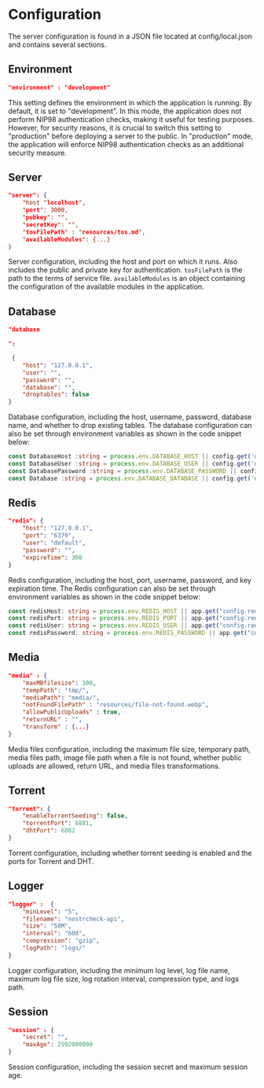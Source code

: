 # Configuration

The server configuration is found in a JSON file located at config/local.json and contains several sections.

## Environment

```json
"environment" : "development"
```

This setting defines the environment in which the application is running. By default, it is set to "development". In this mode, the application does not perform NIP98 authentication checks, making it useful for testing purposes. However, for security reasons, it is crucial to switch this setting to "production" before deploying a server to the public. In "production" mode, the application will enforce NIP98 authentication checks as an additional security measure.


## Server

```json
"server": {
	"host "localhost",
	"port": 3000,
	"pubkey": "",
	"secretKey": "",
	"tosFilePath" : "resources/tos.md",
	"availableModules": {...}
}
```

Server configuration, including the host and port on which it runs. Also includes the public and private key for authentication. `tosFilePath` is the path to the terms of service file. `availableModules` is an object containing the configuration of the available modules in the application.

## Database

```json
"database

":

 {
	"host": "127.0.0.1",
	"user": "",
	"password": "",
	"database": "",
	"droptables": false
}
```

Database configuration, including the host, username, password, database name, and whether to drop existing tables. The database configuration can also be set through environment variables as shown in the code snippet below:

```typescript
const DatabaseHost :string = process.env.DATABASE_HOST || config.get('database.host');
const DatabaseUser :string = process.env.DATABASE_USER || config.get('database.user');
const DatabasePassword :string = process.env.DATABASE_PASSWORD || config.get('database.password');
const Database :string = process.env.DATABASE_DATABASE || config.get('database.database');
```

## Redis

```json
"redis": {
	"host": "127.0.0.1",
	"port": "6379",
	"user": "default",
	"password": "",
	"expireTime": 300
}
```

Redis configuration, including the host, port, username, password, and key expiration time. The Redis configuration can also be set through environment variables as shown in the code snippet below:

```typescript
const redisHost: string = process.env.REDIS_HOST || app.get("config.redis")["host"];
const redisPort: string = process.env.REDIS_PORT || app.get("config.redis")["port"];
const redisUser: string = process.env.REDIS_USER || app.get("config.redis")["user"];
const redisPassword: string = process.env.REDIS_PASSWORD || app.get("config.redis")["password"];
```

## Media

```json
"media" : {
	"maxMBfilesize": 100,
	"tempPath": "tmp/",
	"mediaPath": "media/",
	"notFoundFilePath" : "resources/file-not-found.webp",
	"allowPublicUploads" : true,
	"returnURL" : "",
	"transform" : {...}
}
```

Media files configuration, including the maximum file size, temporary path, media files path, image file path when a file is not found, whether public uploads are allowed, return URL, and media files transformations.

## Torrent

```json
"torrent": {
	"enableTorrentSeeding": false,
	"torrentPort": 6881,
	"dhtPort": 6882
}
```

Torrent configuration, including whether torrent seeding is enabled and the ports for Torrent and DHT.

## Logger

```json
"logger" :  {
	"minLevel": "5", 
	"filename": "nostrcheck-api",
	"size": "50M", 
	"interval": "60d",
	"compression": "gzip",
	"logPath": "logs/"
}
```

Logger configuration, including the minimum log level, log file name, maximum log file size, log rotation interval, compression type, and logs path.

## Session

```json
"session" : {
	"secret": "",
	"maxAge": 2592000000
}
```

Session configuration, including the session secret and maximum session age.
